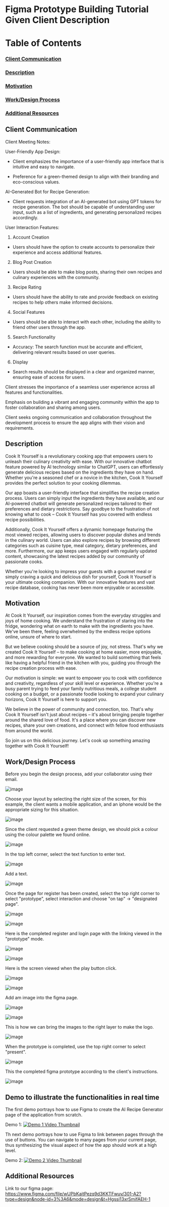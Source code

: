# **Figma Prototype Building Tutorial Given Client Description**

# Table of Contents

### [Client Communication](#client-communication)

### [Description](#description)

### [Motivation](#motivation)

### [Work/Design Process](#process)

### [Additional Resources](#additional-resources)

## **Client Communication**

Client Meeting Notes:

User-Friendly App Design:

- Client emphasizes the importance of a user-friendly app interface that is intuitive and easy to navigate.

- Preference for a green-themed design to align with their branding and eco-conscious values.

AI-Generated Bot for Recipe Generation:

- Client requests integration of an AI-generated bot using GPT tokens for recipe generation.
The bot should be capable of understanding user input, such as a list of ingredients, and generating personalized recipes accordingly.

User Interaction Features:

1. Account Creation

- Users should have the option to create accounts to personalize their experience and access additional features.

2. Blog Post Creation

- Users should be able to make blog posts, sharing their own recipes and culinary experiences with the community.

3. Recipe Rating

- Users should have the ability to rate and provide feedback on existing recipes to help others make informed decisions.

4. Social Features

- Users should be able to interact with each other, including the ability to friend other users through the app.

5. Search Functionality

- Accuracy: The search function must be accurate and efficient, delivering relevant results based on user queries.

6. Display

- Search results should be displayed in a clear and organized manner, ensuring ease of access for users.

Client stresses the importance of a seamless user experience across all features and functionalities.

Emphasis on building a vibrant and engaging community within the app to foster collaboration and sharing among users.

Client seeks ongoing communication and collaboration throughout the development process to ensure the app aligns with their vision and requirements.


## **Description**

Cook It Yourself is a revolutionary cooking app that empowers users to unleash their culinary creativity with ease. With our innovative chatbot feature powered by AI technology similar to ChatGPT, users can effortlessly generate delicious recipes based on the ingredients they have on hand. Whether you're a seasoned chef or a novice in the kitchen, Cook It Yourself provides the perfect solution to your cooking dilemmas.

Our app boasts a user-friendly interface that simplifies the recipe creation process. Users can simply input the ingredients they have available, and our AI-powered chatbot will generate personalized recipes tailored to their preferences and dietary restrictions. Say goodbye to the frustration of not knowing what to cook – Cook It Yourself has you covered with endless recipe possibilities.

Additionally, Cook It Yourself offers a dynamic homepage featuring the most viewed recipes, allowing users to discover popular dishes and trends in the culinary world. Users can also explore recipes by browsing different categories such as cuisine type, meal category, dietary preferences, and more. Furthermore, our app keeps users engaged with regularly updated content, showcasing the latest recipes added by our community of passionate cooks.

Whether you're looking to impress your guests with a gourmet meal or simply craving a quick and delicious dish for yourself, Cook It Yourself is your ultimate cooking companion. With our innovative features and vast recipe database, cooking has never been more enjoyable or accessible.

## **Motivation**

At Cook It Yourself, our inspiration comes from the everyday struggles and joys of home cooking. We understand the frustration of staring into the fridge, wondering what on earth to make with the ingredients you have. We've been there, feeling overwhelmed by the endless recipe options online, unsure of where to start.

But we believe cooking should be a source of joy, not stress. That's why we created Cook It Yourself – to make cooking at home easier, more enjoyable, and more rewarding for everyone. We wanted to build something that feels like having a helpful friend in the kitchen with you, guiding you through the recipe creation process with ease.

Our motivation is simple: we want to empower you to cook with confidence and creativity, regardless of your skill level or experience. Whether you're a busy parent trying to feed your family nutritious meals, a college student cooking on a budget, or a passionate foodie looking to expand your culinary horizons, Cook It Yourself is here to support you.

We believe in the power of community and connection, too. That's why Cook It Yourself isn't just about recipes – it's about bringing people together around the shared love of food. It's a place where you can discover new recipes, share your own creations, and connect with fellow food enthusiasts from around the world.

So join us on this delicious journey. Let's cook up something amazing together with Cook It Yourself!

## **Work/Design Process**

Before you begin the design process, add your collaborator using their email.

![image](figma_tutorial_image/adding_user.png)

Choose your layout by selecting the right size of the screen, for this example, the client wants a mobile application, and an iphone would be the appropriate sizing for this situation.

![image](figma_tutorial_image/layout.png)

Since the client requested a green theme design, we should pick a colour using the colour palette we found online.

![image](figma_tutorial_image/colour.png)

In the top left corner, select the text function to enter text.

![image](figma_tutorial_image/text.png)

Add a text.

![image](figma_tutorial_image/texting.png)

Once the page for register has been created, select the top right corner to select "prototype", select interaction and choose "on tap" -> "designated page".

![image](figma_tutorial_image/linking.png)

![image](figma_tutorial_image/linkto.png)

Here is the completed register and login page with the linking viewed in the "prototype" mode.

![image](figma_tutorial_image/prototype.png)

![image](figma_tutorial_image/completed_login.png)

Here is the screen viewed when the play button click.

![image](figma_tutorial_image/register.png)

![image](figma_tutorial_image/login.png)

Add am image into the figma page.

![image](figma_tutorial_image/picture.png)

![image](figma_tutorial_image/photo.png)

This is how we can bring the images to the right layer to make the logo.

![image](figma_tutorial_image/front.png)

When the prototype is completed, use the top right corner to select "present".

![image](figma_tutorial_image/present.png)

This the completed figma prototype according to the client's instructions.

![image](figma_tutorial_image/completed.png)

## **Demo to illustrate the functionalities in real time**

The first demo portrays how to use Figma to create the AI Recipe Generator page of the application from scratch.

Demo 1:
[![Demo 1 Video Thumbnail](https://img.youtube.com/vi/9lKGtSVN7HY/maxresdefault.jpg)](https://www.youtube.com/watch?v=9lKGtSVN7HY)


Th next demo portrays how to use Figma to link between pages through the use of buttons. You can navigate to many pages from your current page, thus synthesizing the visual aspect of how the app should work at a high level. 

Demo 2:
[![Demo 2 Video Thumbnail](https://img.youtube.com/vi/Ds0aJOuNZag/maxresdefault.jpg)](https://www.youtube.com/watch?v=Ds0aJOuNZag)


## **Additional Resources**

Link to our figma page: https://www.figma.com/file/wUPbKaitPezq9d3KKTFwuv/301-A2?type=design&node-id=3%3A6&mode=design&t=Hgssi13xrSmifAEH-1

